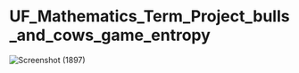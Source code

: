 # UF_Mathematics_Term_Project_bulls_and_cows_game_entropy
![Screenshot (1897)](https://github.com/user-attachments/assets/3a7e012d-57be-437e-99b5-ffd958bd67e4)
